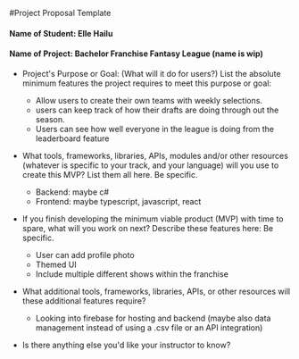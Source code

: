 #Project Proposal Template

#### Name of Student: Elle Hailu
#### Name of Project: Bachelor Franchise Fantasy League (name is wip)


- Project's Purpose or Goal: (What will it do for users?)
List the absolute minimum features the project requires to meet this purpose or goal:
    - Allow users to create their own teams with weekly selections.
    - users can keep track of how their drafts are doing through out the season. 
    - Users can see how well everyone in the league is doing from the leaderboard feature
		
- What tools, frameworks, libraries, APIs, modules and/or other resources (whatever is specific to your track, and your language) will you use to create this MVP? List them all here. Be specific.
    - Backend: maybe c#  
	- Frontend: maybe typescript, javascript, react

- If you finish developing the minimum viable product (MVP) with time to spare, what will you work on next? Describe these features here: Be specific.
	- User can add profile photo
    - Themed UI
    - Include multiple different shows within the franchise

- What additional tools, frameworks, libraries, APIs, or other resources will these additional features require?
    - Looking into firebase for hosting and backend (maybe also data management instead of using a .csv file or an API integration)

- Is there anything else you'd like your instructor to know? 